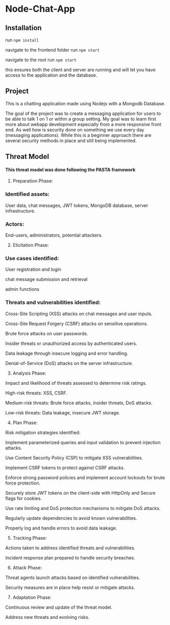 # Node-Chat-App

## Installation

run `npm install`

navigate to the frontend folder run `npm start`

navigate to the root run `npm start`

this ensures both the client and server are running and will let you have access to the application and the database.

## Project

This is a chatting application made using Nodejs with a Mongodb Database.

The goal of the project was to create a messaging application for users to be able to talk 1 on 1 or within a group setting. My goal was to learn first more about webapp development especially from a more responsive front end. As well how is security done on something we use every day (messaging applications). While this is a beginner approach there are several security methods in place and still being implemented.

## Threat Model

#### This threat model was done following the PASTA framework

1. Preparation Phase:

### Identified assets:

User data, chat messages, JWT tokens, MongoDB database, server infrastructure.

### Actors:

End-users, administrators, potential attackers.

2. Elicitation Phase:

### Use cases identified:

User registration and login

chat message submission and retrieval

admin functions

### Threats and vulnerabilities identified:

Cross-Site Scripting (XSS) attacks on chat messages and user inputs.

Cross-Site Request Forgery (CSRF) attacks on sensitive operations.

Brute force attacks on user passwords.

Insider threats or unauthorized access by authenticated users.

Data leakage through insecure logging and error handling.

Denial-of-Service (DoS) attacks on the server infrastructure.

3. Analysis Phase:

Impact and likelihood of threats assessed to determine risk ratings.

High-risk threats: XSS, CSRF.

Medium-risk threats: Brute force attacks, insider threats, DoS attacks.

Low-risk threats: Data leakage, insecure JWT storage.

4. Plan Phase:

Risk mitigation strategies identified:

Implement parameterized queries and input validation to prevent injection attacks.

Use Content Security Policy (CSP) to mitigate XSS vulnerabilities.

Implement CSRF tokens to protect against CSRF attacks.

Enforce strong password policies and implement account lockouts for brute force protection.

Securely store JWT tokens on the client-side with HttpOnly and Secure flags for cookies.

Use rate limiting and DoS protection mechanisms to mitigate DoS attacks.

Regularly update dependencies to avoid known vulnerabilities.

Properly log and handle errors to avoid data leakage.

5. Tracking Phase:

Actions taken to address identified threats and vulnerabilities.

Incident response plan prepared to handle security breaches.

6. Attack Phase:

Threat agents launch attacks based on identified vulnerabilities.

Security measures are in place help resist or mitigate attacks.

7. Adaptation Phase:

Continuous review and update of the threat model.

Address new threats and evolving risks.
